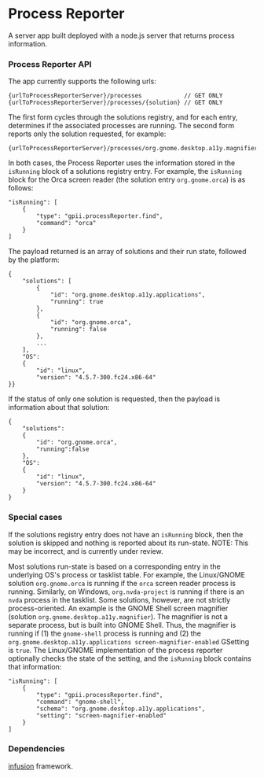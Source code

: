 Process Reporter
===

A server app built deployed with a node.js server that returns process information.

### Process Reporter API

The app currently supports the following urls:

    {urlToProcessReporterServer}/processes            // GET ONLY
    {urlToProcessReporterServer}/processes/{solution} // GET ONLY

The first form cycles through the solutions registry, and for each entry, determines if the associated processes are running.  The second form reports only the solution requested, for example:

    {urlToProcessReporterServer}/processes/org.gnome.desktop.a11y.magnifier

In both cases, the Process Reporter uses the information stored in the `isRunning` block of a solutions registry entry.  For example, the `isRunning` block for the Orca screen reader (the solution entry `org.gnome.orca`) is as
follows:
```
"isRunning": [
    {
        "type": "gpii.processReporter.find",
        "command": "orca"
    }
]
```

The payload returned is an array of solutions and their run state, followed by the platform:
```
{
    "solutions": [
        {
            "id": "org.gnome.desktop.a11y.applications",
            "running": true
        },
        {
            "id": "org.gnome.orca",
            "running": false
        },
        ...
    ],
    "OS":
    {
        "id": "linux",
        "version": "4.5.7-300.fc24.x86-64"
}}
```

If the status of only one solution is requested, then the payload is information about that solution:

```
{
    "solutions":
    {
        "id": "org.gnome.orca",
        "running":false
    },
    "OS":
    {
        "id": "linux",
        "version": "4.5.7-300.fc24.x86-64"
    }
}
```

### Special cases

If the solutions registry entry does not have an `isRunning` block, then the solution is skipped and nothing is reported about its run-state.  NOTE: This may be incorrect, and is currently under review.

Most solutions run-state is based on a corresponding entry in the underlying OS's process or tasklist table.  For example, the Linux/GNOME solution `org.gnome.orca` is running if the `orca` screen reader process is running.  Similarly, on Windows, `org.nvda-project` is running if there is an `nvda` process in the tasklist.  Some solutions, however, are not strictly process-oriented.  An example is the GNOME Shell screen magnifier (solution `org.gnome.desktop.a11y.magnifier`).  The magnifier is not a separate process, but is built into GNOME Shell.  Thus, the magnifier is running if (1) the `gnome-shell` process is running and (2) the `org.gnome.desktop.a11y.applications screen-magnifier-enabled` GSetting is `true`.  The Linux/GNOME implementation of the process reporter optionally checks the state of the setting, and the `isRunning` block contains that information:

```
"isRunning": [
    {
        "type": "gpii.processReporter.find",
        "command": "gnome-shell",
        "schema": "org.gnome.desktop.a11y.applications",
        "setting": "screen-magnifier-enabled"
    }
]
```

### Dependencies

[infusion](https://github.com/fluid-project/infusion) framework.
